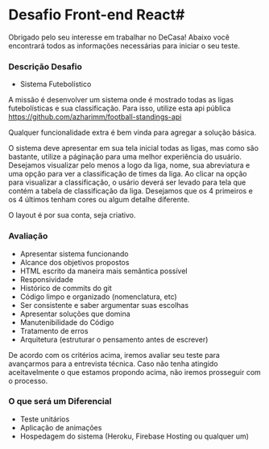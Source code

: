 # Desafio Front-end React#

Obrigado pelo seu interesse em trabalhar no DeCasa!
Abaixo você encontrará todos as informações necessárias para iniciar o seu teste.

### Descrição Desafio

- Sistema Futebolístico

A missão é desenvolver um sistema onde é mostrado todas as ligas futebolísticas e sua classificação. Para isso, utilize esta api pública https://github.com/azharimm/football-standings-api

Qualquer funcionalidade extra é bem vinda para agregar a solução básica.

O sistema deve apresentar em sua tela inicial todas as ligas, mas como são bastante, utilize a páginação para uma melhor experiência do usuário. Desejamos visualizar pelo menos a logo da liga, nome, sua abreviatura e uma opção para ver a classificação de times da liga.
Ao clicar na opção para visualizar a classificação, o usário deverá ser levado para tela que contém a tabela de classificação da liga. Desejamos que os 4 primeiros e os 4 últimos tenham cores ou algum detalhe diferente.

O layout é por sua conta, seja criativo.


### Avaliação

- Apresentar sistema funcionando
- Alcance dos objetivos propostos
- HTML escrito da maneira mais semântica possível
- Responsividade
- Histórico de commits do git
- Código limpo e organizado (nomenclatura, etc)
- Ser consistente e saber argumentar suas escolhas
- Apresentar soluções que domina
- Manutenibilidade do Código
- Tratamento de erros
- Arquitetura (estruturar o pensamento antes de escrever)

De acordo com os critérios acima, iremos avaliar seu teste para avançarmos para a entrevista técnica.
Caso não tenha atingido aceitavelmente o que estamos propondo acima, não iremos prosseguir com o processo.

### O que será um Diferencial
- Teste unitários
- Aplicação de animações
- Hospedagem do sistema (Heroku, Firebase Hosting ou qualquer um)
